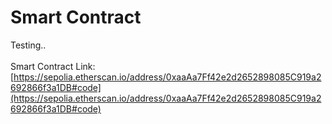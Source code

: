 # Smart Contract

Testing..\
\
Smart Contract Link: [https://sepolia.etherscan.io/address/0xaaAa7Ff42e2d2652898085C919a2692866f3a1DB#code](https://sepolia.etherscan.io/address/0xaaAa7Ff42e2d2652898085C919a2692866f3a1DB#code)
